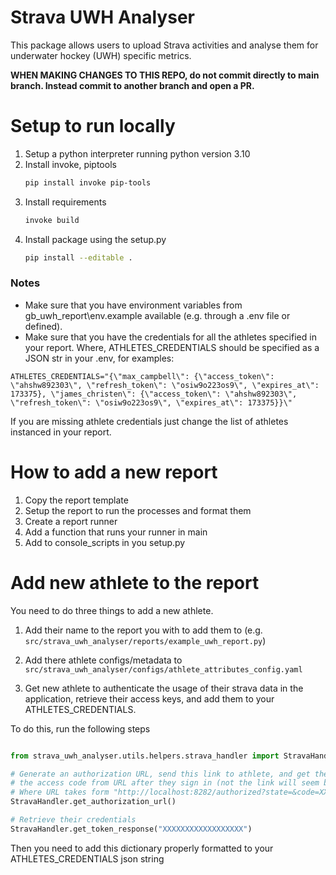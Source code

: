 
# Strava UWH Analyser

This package allows users to upload Strava activities and analyse them for underwater hockey (UWH) specific metrics. 

**WHEN MAKING CHANGES TO THIS REPO, do not commit directly to main branch. Instead commit to another branch and open a PR.**

# Setup to run locally

1. Setup a python interpreter running python version 3.10
2. Install invoke, piptools
    ```bash
    pip install invoke pip-tools
    ```
3. Install requirements
    ```bash
    invoke build
    ```
4. Install package using the setup.py
    ```bash
    pip install --editable .
    ```
### Notes

* Make sure that you have environment variables from gb_uwh_report\env.example available 
(e.g. through a .env file or defined).
* Make sure that you have the credentials for all the athletes specified in your report. 
Where, ATHLETES_CREDENTIALS should be specified as a JSON str in your .env, for examples:

```text
ATHLETES_CREDENTIALS="{\"max_campbell\": {\"access_token\": \"ahshw892303\", \"refresh_token\": \"osiw9o223os9\", \"expires_at\": 173375}, \"james_christen\": {\"access_token\": \"ahshw892303\", \"refresh_token\": \"osiw9o223os9\", \"expires_at\": 173375}}\"
```
If you are missing athlete credentials just change the list of athletes instanced in your report.

# How to add a new report

1. Copy the report template
2. Setup the report to run the processes and format them
3. Create a report runner
4. Add a function that runs your runner in main
5. Add to console_scripts in you setup.py

# Add new athlete to the report

You need to do three things to add a new athlete.

1. Add their name to the report you with to add them to (e.g. ```src/strava_uwh_analyser/reports/example_uwh_report.py```)

2. Add there athlete configs/metadata to ```src/strava_uwh_analyser/configs/athlete_attributes_config.yaml```

3. Get new athlete to authenticate the usage of their strava data in the application, retrieve their access keys, and 
add them to your ATHLETES_CREDENTIALS.

To do this, run the following steps

```python

from strava_uwh_analyser.utils.helpers.strava_handler import StravaHandler

# Generate an authorization URL, send this link to athlete, and get them to send you URL so you can extract the 
# the access code from URL after they sign in (not the link will seem broken but code is in URL).
# Where URL takes form "http://localhost:8282/authorized?state=&code=XXXXXXXXXXXXXXXXXX&scope=read,activity:read"
StravaHandler.get_authorization_url()

# Retrieve their credentials 
StravaHandler.get_token_response("XXXXXXXXXXXXXXXXXX") 

```
Then you need to add this dictionary properly formatted to your ATHLETES_CREDENTIALS json string
